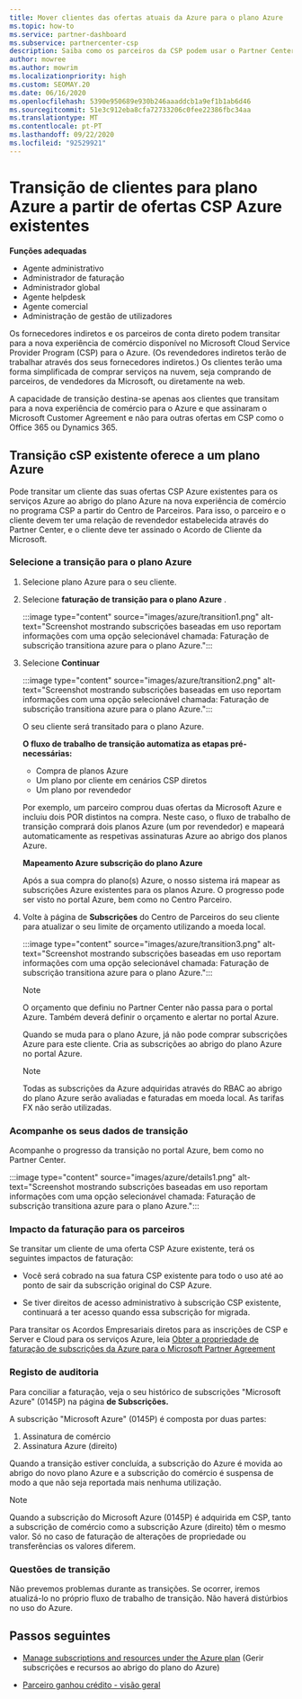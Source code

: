 ```yaml
---
title: Mover clientes das ofertas atuais da Azure para o plano Azure
ms.topic: how-to
ms.service: partner-dashboard
ms.subservice: partnercenter-csp
description: Saiba como os parceiros da CSP podem usar o Partner Center para transferir os clientes das ofertas csp azure existentes para os serviços Azure ao abrigo do plano Azure.
author: mowree
ms.author: mowrim
ms.localizationpriority: high
ms.custom: SEOMAY.20
ms.date: 06/16/2020
ms.openlocfilehash: 5390e950689e930b246aaaddcb1a9ef1b1ab6d46
ms.sourcegitcommit: 51e3c912eba8cfa72733206c0fee22386fbc34aa
ms.translationtype: MT
ms.contentlocale: pt-PT
ms.lasthandoff: 09/22/2020
ms.locfileid: "92529921"
---
```

# <a name="transition-customers-to-azure-plan-from-existing-csp-azure-offers"></a>Transição de clientes para plano Azure a partir de ofertas CSP Azure existentes

**Funções adequadas**

- Agente administrativo
- Administrador de faturação
- Administrador global
- Agente helpdesk
- Agente comercial
- Administração de gestão de utilizadores

Os fornecedores indiretos e os parceiros de conta direto podem transitar para a nova experiência de comércio disponível no Microsoft Cloud Service Provider Program (CSP) para o Azure. (Os revendedores indiretos terão de trabalhar através dos seus fornecedores indiretos.) Os clientes terão uma forma simplificada de comprar serviços na nuvem, seja comprando de parceiros, de vendedores da Microsoft, ou diretamente na web.

A capacidade de transição destina-se apenas aos clientes que transitam para a nova experiência de comércio para o Azure e que assinaram o Microsoft Customer Agreement e não para outras ofertas em CSP como o Office 365 ou Dynamics 365.

## <a name="transition-existing-csp-offers-to-an-azure-plan"></a>Transição cSP existente oferece a um plano Azure

Pode transitar um cliente das suas ofertas CSP Azure existentes para os serviços Azure ao abrigo do plano Azure na nova experiência de comércio no programa CSP a partir do Centro de Parceiros. Para isso, o parceiro e o cliente devem ter uma relação de revendedor estabelecida através do Partner Center, e o cliente deve ter assinado o Acordo de Cliente da Microsoft.

### <a name="select-transition-to-azure-plan"></a>Selecione a transição para o plano Azure

1. Selecione plano Azure para o seu cliente.

2. Selecione **faturação de transição para o plano Azure** .

   :::image type="content" source="images/azure/transition1.png" alt-text="Screenshot mostrando subscrições baseadas em uso reportam informações com uma opção selecionável chamada: Faturação de subscrição transitiona azure para o plano Azure.":::

3. Selecione **Continuar**

   :::image type="content" source="images/azure/transition2.png" alt-text="Screenshot mostrando subscrições baseadas em uso reportam informações com uma opção selecionável chamada: Faturação de subscrição transitiona azure para o plano Azure.":::

   O seu cliente será transitado para o plano Azure.

   **O fluxo de trabalho de transição automatiza as etapas pré-necessárias:**

   - Compra de planos Azure
   - Um plano por cliente em cenários CSP diretos  
   - Um plano por revendedor  

   Por exemplo, um parceiro comprou duas ofertas da Microsoft Azure e incluiu dois POR distintos na compra. Neste caso, o fluxo de trabalho de transição comprará dois planos Azure (um por revendedor) e mapeará automaticamente as respetivas assinaturas Azure ao abrigo dos planos Azure.  

   **Mapeamento Azure subscrição do plano Azure**

   Após a sua compra do plano(s) Azure, o nosso sistema irá mapear as subscrições Azure existentes para os planos Azure. O progresso pode ser visto no portal Azure, bem como no Centro Parceiro.

4. Volte à página de **Subscrições** do Centro de Parceiros do seu cliente para atualizar o seu limite de orçamento utilizando a moeda local.

   :::image type="content" source="images/azure/transition3.png" alt-text="Screenshot mostrando subscrições baseadas em uso reportam informações com uma opção selecionável chamada: Faturação de subscrição transitiona azure para o plano Azure.":::

   >[!NOTE]
   >O orçamento que definiu no Partner Center não passa para o portal Azure. Também deverá definir o orçamento e alertar no portal Azure.

   Quando se muda para o plano Azure, já não pode comprar subscrições Azure para este cliente. Cria as subscrições ao abrigo do plano Azure no portal Azure.

   >[!NOTE]
   > Todas as subscrições da Azure adquiridas através do RBAC ao abrigo do plano Azure serão avaliadas e faturadas em moeda local. As tarifas FX não serão utilizadas.

### <a name="track-your-transition-details"></a>Acompanhe os seus dados de transição

Acompanhe o progresso da transição no portal Azure, bem como no Partner Center.

:::image type="content" source="images/azure/details1.png" alt-text="Screenshot mostrando subscrições baseadas em uso reportam informações com uma opção selecionável chamada: Faturação de subscrição transitiona azure para o plano Azure.":::

### <a name="billing-impact-to-partners"></a>Impacto da faturação para os parceiros

Se transitar um cliente de uma oferta CSP Azure existente, terá os seguintes impactos de faturação:

- Você será cobrado na sua fatura CSP existente para todo o uso até ao ponto de sair da subscrição original do CSP Azure.

- Se tiver direitos de acesso administrativo à subscrição CSP existente, continuará a ter acesso quando essa subscrição for migrada.

Para transitar os Acordos Empresariais diretos para as inscrições de CSP e Server e Cloud para os serviços Azure, leia [Obter a propriedade de faturação de subscrições da Azure para o Microsoft Partner Agreement](/azure/billing/mpa-request-ownership)

### <a name="audit-log"></a>Registo de auditoria

Para conciliar a faturação, veja o seu histórico de subscrições "Microsoft Azure" (0145P) na página **de Subscrições.**

A subscrição "Microsoft Azure" (0145P) é composta por duas partes:

1. Assinatura de comércio
2. Assinatura Azure (direito)

Quando a transição estiver concluída, a subscrição do Azure é movida ao abrigo do novo plano Azure e a subscrição do comércio é suspensa de modo a que não seja reportada mais nenhuma utilização.  

>[!NOTE]
>Quando a subscrição do Microsoft Azure (0145P) é adquirida em CSP, tanto a subscrição de comércio como a subscrição Azure (direito) têm o mesmo valor. Só no caso de faturação de alterações de propriedade ou transferências os valores diferem.

### <a name="transition-issues"></a>Questões de transição

Não prevemos problemas durante as transições. Se ocorrer, iremos atualizá-lo no próprio fluxo de trabalho de transição. Não haverá distúrbios no uso do Azure.  

## <a name="next-steps"></a>Passos seguintes

- [Manage subscriptions and resources under the Azure plan](azure-plan-manage.md) (Gerir subscrições e recursos ao abrigo do plano do Azure)

- [Parceiro ganhou crédito - visão geral](partner-earned-credit.md)